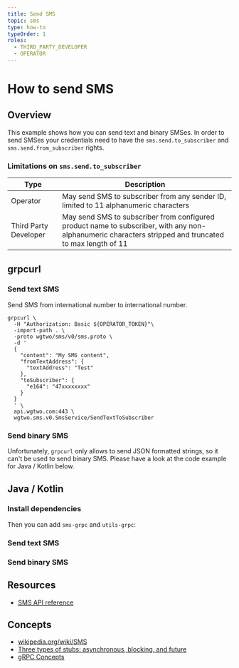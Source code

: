 ```yaml
---
title: Send SMS
topic: sms
type: how-to
typeOrder: 1
roles:
  - THIRD_PARTY_DEVELOPER
  - OPERATOR
---
```


# How to send SMS

## Overview

This example shows how you can send text and binary SMSes. In order to send SMSes your credentials need to have the
`sms.send.to_subscriber` and `sms.send.from_subscriber` rights.

### Limitations on `sms.send.to_subscriber`

| Type                  | Description |
| --------------------- | ----------|
| Operator              | May send SMS to subscriber from any sender ID, limited to 11 alphanumeric characters |
| Third Party Developer | May send SMS to subscriber from configured product name to subscriber, with any non-alphanumeric characters stripped and truncated to max length of 11 |

<DemoConfigurer />

## grpcurl

### Send text SMS

Send SMS from international number to international number.

```shell script
grpcurl \
  -H "Authorization: Basic ${OPERATOR_TOKEN}"\
  -import-path . \
  -proto wgtwo/sms/v0/sms.proto \
  -d '
  {
    "content": "My SMS content",
    "fromTextAddress": {
      "textAddress": "Test"
    },
    "toSubscriber": {
      "e164": "47xxxxxxxx"
    }
  }
  ' \
  api.wgtwo.com:443 \
  wgtwo.sms.v0.SmsService/SendTextToSubscriber
```

### Send binary SMS

Unfortunately, `grpcurl` only allows to send JSON formatted strings, so it can't be used to send binary SMS.
Please have a look at the code example for Java / Kotlin below.

## Java / Kotlin

### Install dependencies
<JitpackDependency />

Then you can add `sms-grpc` and `utils-grpc`:

<ClientDependencies :clients="['sms-grpc', 'utils-grpc']"/>

### Send text SMS
<GithubCode fileUrl="https://github.com/working-group-two/docs.wgtwo.com/blob/master/examples/kotlin/operator/sms/src/main/kotlin/SendTextSmsToSubscriber.kt" language="kotlin" />

### Send binary SMS
<GithubCode fileUrl="https://github.com/working-group-two/docs.wgtwo.com/blob/master/examples/kotlin/operator/sms/src/main/kotlin/SendBinarySmsToSubscriber.kt" language="kotlin" />

## Resources
* [SMS API reference](https://github.com/working-group-two/wgtwoapis/blob/master/wgtwo/sms/v0/sms.proto)

## Concepts
* [wikipedia.org/wiki/SMS](https://en.wikipedia.org/wiki/SMS)
* [Three types of stubs: asynchronous, blocking, and future](https://grpc.io/docs/reference/java/generated-code/)
* [gRPC Concepts](https://grpc.io/docs/guides/concepts/)
